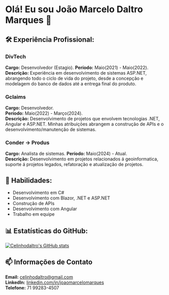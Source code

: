 # Olá! Eu sou João Marcelo Daltro Marques 👋

## 🛠️ Experiência Profissional: 

### DivTech
**Cargo:** Desenvolvedor (Estagio).
**Período:** Maio(2021) - Maio(2022).
**Descrição:** Experiência em desenvolvimento de sistemas ASP.NET, abrangendo todo o ciclo de vida do projeto, desde a concepção e modelagem do banco de dados até a entrega final do produto.

### Gclaims
**Cargo:** Desenvolvedor.  
**Período:** Maio(2022) - Março(2024).  
**Descrição:** Desenvolvimento de projetos que envolvem tecnologias .NET, Angular e ASP.NET. Minhas atribuições abrangem a construção de APIs e o desenvolvimento/manutenção de sistemas.

### Conder -> Produs
**Cargo:** Analista de sistemas.
**Período:** Maio(2024) - Atual.  
**Descrição:** Desenvolvimento em projetos relacionados á geoinformatica, suporte á projetos legados, refatoração e atualização de projetos.


## 🔧 Habilidades:
- Desenvolvimento em C#
- Desenvolvimento com Blazor, .NET e ASP.NET 
- Construção de APIs
- Desenvolvimento com Angular
- Trabalho em equipe


## 📊 Estatísticas do GitHub:
[![Celinhodaltro's GitHub stats](https://github-readme-stats.vercel.app/api?username=celinhodaltro)](https://github.com/celinhodaltro/github-readme-stats)



## 📫 Informações de Contato
**Email:** celinhodaltro@gmail.com  
**LinkedIn:** [linkedin.com/in/joaomarcelomarques](https://www.linkedin.com/in/joaomarcelomarques)  
**Telefone:** 71 99283-4507



